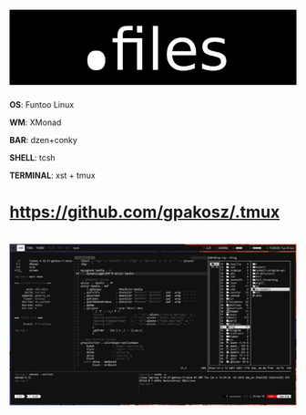 # ![alt text](https://github.com/0xM4N/dotfiles/blob/master/dotfiles.jpg)


**OS**: Funtoo Linux

**WM**: XMonad

**BAR**: dzen+conky

**SHELL**: tcsh

**TERMINAL**: xst + tmux

# https://github.com/gpakosz/.tmux


# ![alt text](https://github.com/0xM4N/dotfiles/blob/master/Images/print.jpg)

